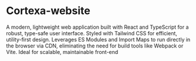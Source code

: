 # Cortexa-website
A modern, lightweight web application built with React and TypeScript for a robust, type-safe user interface. Styled with Tailwind CSS for efficient, utility-first design. Leverages ES Modules and Import Maps to run directly in the browser via CDN, eliminating the need for build tools like Webpack or Vite. Ideal for scalable, maintainable front-end

